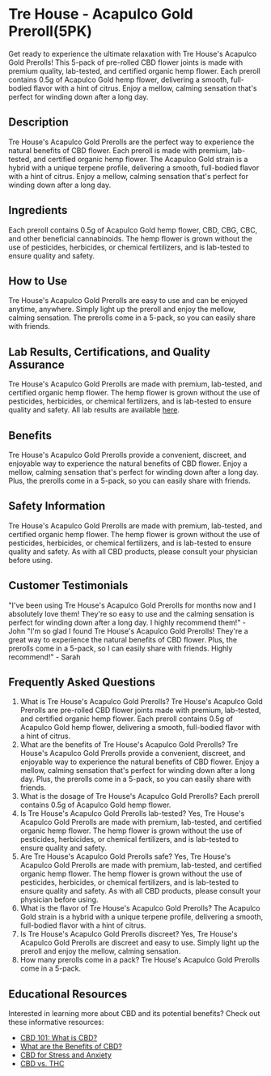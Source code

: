 # Tre House - Acapulco Gold Preroll(5PK)
Get ready to experience the ultimate relaxation with Tre House's Acapulco Gold Prerolls! This 5-pack of pre-rolled CBD flower joints is made with premium quality, lab-tested, and certified organic hemp flower. Each preroll contains 0.5g of Acapulco Gold hemp flower, delivering a smooth, full-bodied flavor with a hint of citrus. Enjoy a mellow, calming sensation that's perfect for winding down after a long day.
## Description
Tre House's Acapulco Gold Prerolls are the perfect way to experience the natural benefits of CBD flower. Each preroll is made with premium, lab-tested, and certified organic hemp flower. The Acapulco Gold strain is a hybrid with a unique terpene profile, delivering a smooth, full-bodied flavor with a hint of citrus. Enjoy a mellow, calming sensation that's perfect for winding down after a long day.
## Ingredients 
Each preroll contains 0.5g of Acapulco Gold hemp flower, CBD, CBG, CBC, and other beneficial cannabinoids. The hemp flower is grown without the use of pesticides, herbicides, or chemical fertilizers, and is lab-tested to ensure quality and safety.
## How to Use
Tre House's Acapulco Gold Prerolls are easy to use and can be enjoyed anytime, anywhere. Simply light up the preroll and enjoy the mellow, calming sensation. The prerolls come in a 5-pack, so you can easily share with friends.
## Lab Results, Certifications, and Quality Assurance
Tre House's Acapulco Gold Prerolls are made with premium, lab-tested, and certified organic hemp flower. The hemp flower is grown without the use of pesticides, herbicides, or chemical fertilizers, and is lab-tested to ensure quality and safety. All lab results are available [here](www.trehouse.com/labresults).
## Benefits
Tre House's Acapulco Gold Prerolls provide a convenient, discreet, and enjoyable way to experience the natural benefits of CBD flower. Enjoy a mellow, calming sensation that's perfect for winding down after a long day. Plus, the prerolls come in a 5-pack, so you can easily share with friends.
## Safety Information
Tre House's Acapulco Gold Prerolls are made with premium, lab-tested, and certified organic hemp flower. The hemp flower is grown without the use of pesticides, herbicides, or chemical fertilizers, and is lab-tested to ensure quality and safety. As with all CBD products, please consult your physician before using.
## Customer Testimonials
"I've been using Tre House's Acapulco Gold Prerolls for months now and I absolutely love them! They're so easy to use and the calming sensation is perfect for winding down after a long day. I highly recommend them!" - John
"I'm so glad I found Tre House's Acapulco Gold Prerolls! They're a great way to experience the natural benefits of CBD flower. Plus, the prerolls come in a 5-pack, so I can easily share with friends. Highly recommend!" - Sarah
## Frequently Asked Questions
1. What is Tre House's Acapulco Gold Prerolls?
Tre House's Acapulco Gold Prerolls are pre-rolled CBD flower joints made with premium, lab-tested, and certified organic hemp flower. Each preroll contains 0.5g of Acapulco Gold hemp flower, delivering a smooth, full-bodied flavor with a hint of citrus.
2. What are the benefits of Tre House's Acapulco Gold Prerolls?
Tre House's Acapulco Gold Prerolls provide a convenient, discreet, and enjoyable way to experience the natural benefits of CBD flower. Enjoy a mellow, calming sensation that's perfect for winding down after a long day. Plus, the prerolls come in a 5-pack, so you can easily share with friends. 
3. What is the dosage of Tre House's Acapulco Gold Prerolls?
Each preroll contains 0.5g of Acapulco Gold hemp flower.
4. Is Tre House's Acapulco Gold Prerolls lab-tested?
Yes, Tre House's Acapulco Gold Prerolls are made with premium, lab-tested, and certified organic hemp flower. The hemp flower is grown without the use of pesticides, herbicides, or chemical fertilizers, and is lab-tested to ensure quality and safety. 
5. Are Tre House's Acapulco Gold Prerolls safe?
Yes, Tre House's Acapulco Gold Prerolls are made with premium, lab-tested, and certified organic hemp flower. The hemp flower is grown without the use of pesticides, herbicides, or chemical fertilizers, and is lab-tested to ensure quality and safety. As with all CBD products, please consult your physician before using.
6. What is the flavor of Tre House's Acapulco Gold Prerolls?
The Acapulco Gold strain is a hybrid with a unique terpene profile, delivering a smooth, full-bodied flavor with a hint of citrus.
7. Is Tre House's Acapulco Gold Prerolls discreet?
Yes, Tre House's Acapulco Gold Prerolls are discreet and easy to use. Simply light up the preroll and enjoy the mellow, calming sensation.
8. How many prerolls come in a pack?
Tre House's Acapulco Gold Prerolls come in a 5-pack.
## Educational Resources
Interested in learning more about CBD and its potential benefits? Check out these informative resources: 
- [CBD 101: What is CBD?](https://www.trehouse.com/blog/cbd-101-what-is-cbd/)
- [What are the Benefits of CBD?](https://www.trehouse.com/blog/what-are-the-benefits-of-cbd/)
- [CBD for Stress and Anxiety](https://www.trehouse.com/blog/cbd-for-stress-and-anxiety/)
- [CBD vs. THC](https://www.trehouse.com/blog/cbd-vs-thc/)